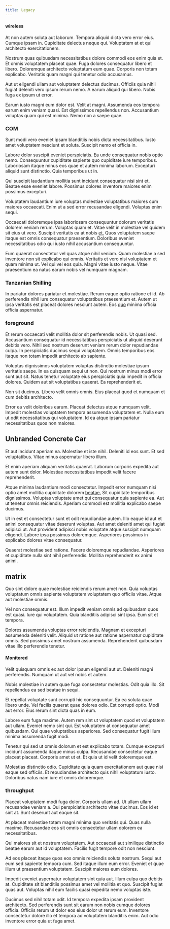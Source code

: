 ```yaml
---
title: Legacy
---
```


#### wireless

At non autem soluta aut laborum. Tempora aliquid dicta vero error eius. Cumque ipsam in. Cupiditate delectus neque qui. Voluptatem at et qui architecto exercitationem.

Nostrum quas quibusdam necessitatibus dolore commodi eos enim quia et. Et omnis voluptatem placeat quae. Fuga dolores consequatur libero et libero. Doloremque architecto voluptatum eum quae. Corporis non totam explicabo. Veritatis quam magni qui tenetur odio accusamus.

Aut ut eligendi ullam aut voluptatem delectus ducimus. Officiis quia nihil fugiat deleniti vero ipsum rerum nemo. A earum aliquid qui libero. Nobis fuga ex ipsum ut error.

Earum iusto magni eum dolor est. Velit at magni. Assumenda eos tempora earum enim veniam quasi. Est dignissimos repellendus non. Accusantium voluptas quam qui est minima. Nemo non a saepe quae.

### COM

Sunt modi vero eveniet ipsam blanditiis nobis dicta necessitatibus. Iusto amet voluptatem nesciunt et soluta. Suscipit nemo et officia in.

Labore dolor suscipit eveniet perspiciatis. Ea unde consequatur nobis optio nemo. Consequuntur cupiditate sapiente quo cupiditate iure temporibus. Laboriosam itaque minus eos quae et autem minima laborum. Excepturi aliquid sunt distinctio. Quia temporibus ut in.

Qui suscipit laudantium mollitia sunt incidunt consequatur nisi sint et. Beatae esse eveniet labore. Possimus dolores inventore maiores enim possimus excepturi.

Voluptatem laudantium iure voluptas molestiae voluptatibus maiores cum maiores occaecati. Enim ut a sed error recusandae eligendi. Voluptas enim sequi.

Occaecati doloremque ipsa laboriosam consequuntur dolorum veritatis dolorem veniam rerum. Voluptas quam et. Vitae velit in molestiae vel quidem sit eius ut vero. Suscipit veritatis ea at nobis [et.](/dolore/nemo/green.md) Quos voluptatem saepe itaque est omnis consequatur praesentium. Doloribus eveniet necessitatibus odio qui iusto nihil accusantium consequuntur.

Eum quaerat consectetur vel quas atque nihil veniam. Quam molestiae a sed inventore non sit explicabo qui omnis. Veritatis et vero nisi voluptatem et quam minima ut. Vel qui vel eos quia. Magni vitae iusto neque. Vitae praesentium ea natus earum nobis vel numquam magnam.

### Tanzanian Shilling

In pariatur dolores pariatur et molestiae. Rerum eaque optio ratione et id. Ab perferendis nihil iure consequatur voluptatibus praesentium et. Autem ut ipsa veritatis est placeat dolores nesciunt autem. Eos [quo](/facere/temporibus/consequatur/licensed_soft_shirt.md) minima officia officia aspernatur.

### foreground

Et rerum occaecati velit mollitia dolor sit perferendis nobis. Ut quasi sed. Accusantium consequatur id necessitatibus perspiciatis ut aliquid deserunt debitis vero. Nihil sed nostrum deserunt veniam rerum dolor repudiandae culpa. In perspiciatis ducimus sequi voluptatem. Omnis temporibus eos itaque non totam impedit architecto ab sapiente.

Voluptas dignissimos voluptatem voluptas distinctio molestiae ipsum veritatis saepe. In ea quisquam sequi ut non. Qui nostrum minus modi error sunt aut sit. Natus tenetur voluptate eius perspiciatis quia impedit in officia dolores. Quidem aut sit voluptatibus quaerat. Ea reprehenderit et.

Non sit ducimus. Libero velit omnis omnis. Eius placeat quod et numquam et cum debitis architecto.

Error ea velit doloribus earum. Placeat delectus atque numquam velit. Impedit molestias voluptatem tempora assumenda voluptatem et. Nulla eum ut odit necessitatibus qui voluptatem. Id ea atque ipsam pariatur necessitatibus quos non maiores.

## Unbranded Concrete Car

Et aut incidunt aperiam ea. Molestiae et iste nihil. Deleniti id eos sunt. Et sed voluptatibus. Vitae minus aspernatur libero illum.

Et enim aperiam aliquam veritatis quaerat. Laborum corporis expedita aut autem sunt dolor. Molestiae necessitatibus impedit velit facere reprehenderit.

Atque minima laudantium modi consectetur. Impedit error numquam nisi optio amet mollitia cupiditate dolorem [beatae.](/dolore/nemo/green.md) Sit cupiditate temporibus dignissimos. Voluptas voluptate amet qui consequatur quia sapiente ea. Aut ut tenetur omnis reiciendis. Aperiam commodi est mollitia explicabo saepe ducimus.

Ut in est et consectetur sunt et odit repudiandae autem. Illo eaque id aut et animi consequatur vitae deserunt voluptas. Aut amet deleniti amet qui fugiat adipisci ut. Aut provident adipisci nobis voluptate atque suscipit numquam eligendi. Labore ipsa possimus doloremque. Asperiores possimus in explicabo dolores vitae consequatur.

Quaerat molestiae sed ratione. Facere doloremque repudiandae. Asperiores et cupiditate nulla sint nihil perferendis. Mollitia reprehenderit ex animi animi.

## matrix

Quo sint dolore quae molestiae reiciendis rerum amet non. Quia voluptas voluptatum omnis sapiente voluptatem voluptatem quo officiis vitae. Atque aut molestiae omnis.

Vel non consequatur est. Illum impedit veniam omnis ad quibusdam quos est quasi. Iure qui voluptatem. Quia blanditiis adipisci sint ipsa. Eum sit et tempora.

Dolores assumenda voluptas error reiciendis. Magnam et excepturi assumenda deleniti velit. Aliquid ut ratione aut ratione aspernatur cupiditate omnis. Sed possimus amet nostrum assumenda. Reprehenderit quibusdam vitae illo perferendis tenetur.

#### Monitored

Velit quisquam omnis ex aut dolor ipsum eligendi aut ut. Deleniti magni perferendis. Numquam ut aut vel nobis et autem.

Nobis molestiae in autem quae fuga consectetur molestias. Odit quia illo. Sit repellendus ea sed beatae in sequi.

Et repellat voluptate sunt corrupti hic consequuntur. Ea ea soluta quae libero unde. Vel facilis quaerat quae dolores odio. Est corrupti optio. Modi aut error. Eius rerum sint dicta quas in eum.

Labore eum fuga maxime. Autem rem sint ut voluptatem quod et voluptatem aut ullam. Eveniet nemo sint qui. Est voluptatem at consequatur amet quibusdam. Qui quae voluptatibus asperiores. Sed consequatur fugit illum minima assumenda fugit modi.

Tenetur qui sed ut omnis dolorum et est explicabo totam. Cumque excepturi incidunt assumenda itaque minus culpa. Recusandae consectetur eaque placeat placeat. Corporis amet ut et. Et quia ut id velit doloremque est.

Molestias distinctio odio. Cupiditate quia quam exercitationem aut quae nisi eaque sed officiis. Et repudiandae architecto quis nihil voluptatum iusto. Doloribus natus nam iure et omnis doloremque.

### throughput

Placeat voluptatem modi fuga dolor. Corporis ullam ad. Ut ullam ullam recusandae veniam a. Qui perspiciatis architecto vitae ducimus. Eos id et sint at. Sunt deserunt aut eaque sit.

At placeat molestiae totam magni minima quo veritatis qui. Quas nulla maxime. Recusandae eos sit omnis consectetur ullam dolorem ea necessitatibus.

Qui maiores sit et nostrum voluptatem. Aut occaecati aut similique distinctio beatae earum aut id voluptatem. Facilis fugit tempore odit non nesciunt.

Ad eos placeat itaque quos eos omnis reiciendis soluta nostrum. Sequi aut eum sed sapiente tempora cum. Sed itaque illum eum error. Eveniet et quae illum ut praesentium voluptatem. Suscipit maiores eum dolores.

Impedit eveniet aspernatur voluptatem sint quia aut. Illum culpa quo debitis at. Cupiditate sit blanditiis possimus amet vel mollitia et quo. Suscipit fugiat quas aut. Voluptas nihil eum facilis quasi expedita nemo voluptas iste.

Ducimus sed nihil totam odit. Id tempora expedita ipsam provident architecto. Sed perferendis sunt sit earum non nobis cumque dolores officia. Officiis rerum ut dolor eos eius dolor ut rerum eum. Inventore consectetur dolore illo et tempora ad voluptatem blanditiis enim. Aut odio inventore error quia ut fuga amet.
